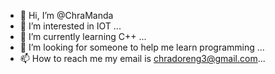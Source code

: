- 👋 Hi, I’m @ChraManda
- 👀 I’m interested in IOT ...
- 🌱 I’m currently learning C++ ...
- 💞️ I’m looking for someone to help me learn programming ...
- 📫 How to reach me my email is chradoreng3@gmail.com...

<!---
ChraManda/ChraManda is a ✨ special ✨ repository because its `README.md` (this file) appears on your GitHub profile.
You can click the Preview link to take a look at your changes.
--->
